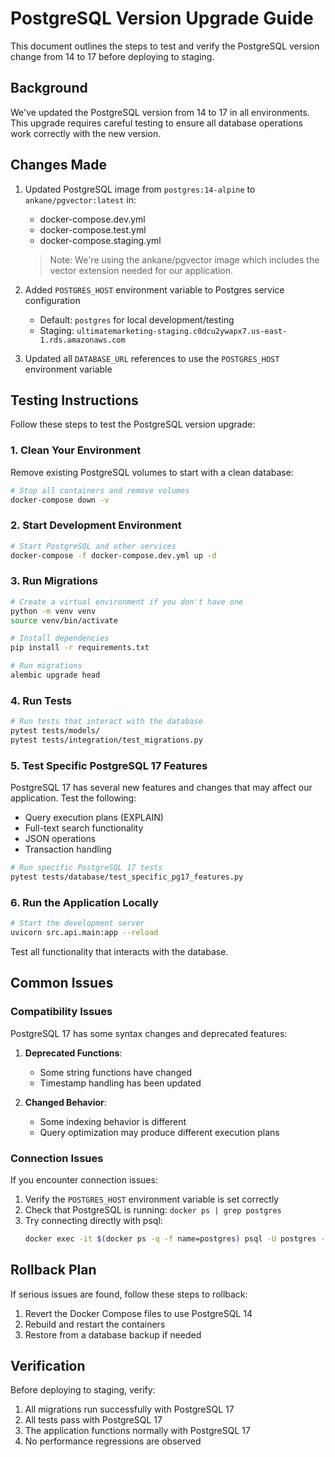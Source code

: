 # PostgreSQL Version Upgrade Guide

This document outlines the steps to test and verify the PostgreSQL version change from 14 to 17 before deploying to staging.

## Background

We've updated the PostgreSQL version from 14 to 17 in all environments. This upgrade requires careful testing to ensure all database operations work correctly with the new version.

## Changes Made

1. Updated PostgreSQL image from `postgres:14-alpine` to `ankane/pgvector:latest` in:
   - docker-compose.dev.yml
   - docker-compose.test.yml
   - docker-compose.staging.yml
   
   > Note: We're using the ankane/pgvector image which includes the vector extension needed for our application.

2. Added `POSTGRES_HOST` environment variable to Postgres service configuration
   - Default: `postgres` for local development/testing
   - Staging: `ultimatemarketing-staging.c0dcu2ywapx7.us-east-1.rds.amazonaws.com`

3. Updated all `DATABASE_URL` references to use the `POSTGRES_HOST` environment variable

## Testing Instructions

Follow these steps to test the PostgreSQL version upgrade:

### 1. Clean Your Environment

Remove existing PostgreSQL volumes to start with a clean database:

```bash
# Stop all containers and remove volumes
docker-compose down -v
```

### 2. Start Development Environment

```bash
# Start PostgreSQL and other services
docker-compose -f docker-compose.dev.yml up -d
```

### 3. Run Migrations

```bash
# Create a virtual environment if you don't have one
python -m venv venv
source venv/bin/activate

# Install dependencies
pip install -r requirements.txt

# Run migrations
alembic upgrade head
```

### 4. Run Tests

```bash
# Run tests that interact with the database
pytest tests/models/
pytest tests/integration/test_migrations.py
```

### 5. Test Specific PostgreSQL 17 Features

PostgreSQL 17 has several new features and changes that may affect our application. Test the following:

- Query execution plans (EXPLAIN)
- Full-text search functionality
- JSON operations
- Transaction handling

```bash
# Run specific PostgreSQL 17 tests
pytest tests/database/test_specific_pg17_features.py
```

### 6. Run the Application Locally

```bash
# Start the development server
uvicorn src.api.main:app --reload
```

Test all functionality that interacts with the database.

## Common Issues

### Compatibility Issues

PostgreSQL 17 has some syntax changes and deprecated features:

1. **Deprecated Functions**:
   - Some string functions have changed
   - Timestamp handling has been updated

2. **Changed Behavior**:
   - Some indexing behavior is different
   - Query optimization may produce different execution plans

### Connection Issues

If you encounter connection issues:

1. Verify the `POSTGRES_HOST` environment variable is set correctly
2. Check that PostgreSQL is running: `docker ps | grep postgres`
3. Try connecting directly with psql:
   ```bash
   docker exec -it $(docker ps -q -f name=postgres) psql -U postgres -d ultimatemarketing
   ```

## Rollback Plan

If serious issues are found, follow these steps to rollback:

1. Revert the Docker Compose files to use PostgreSQL 14
2. Rebuild and restart the containers
3. Restore from a database backup if needed

## Verification

Before deploying to staging, verify:

1. All migrations run successfully with PostgreSQL 17
2. All tests pass with PostgreSQL 17
3. The application functions normally with PostgreSQL 17
4. No performance regressions are observed